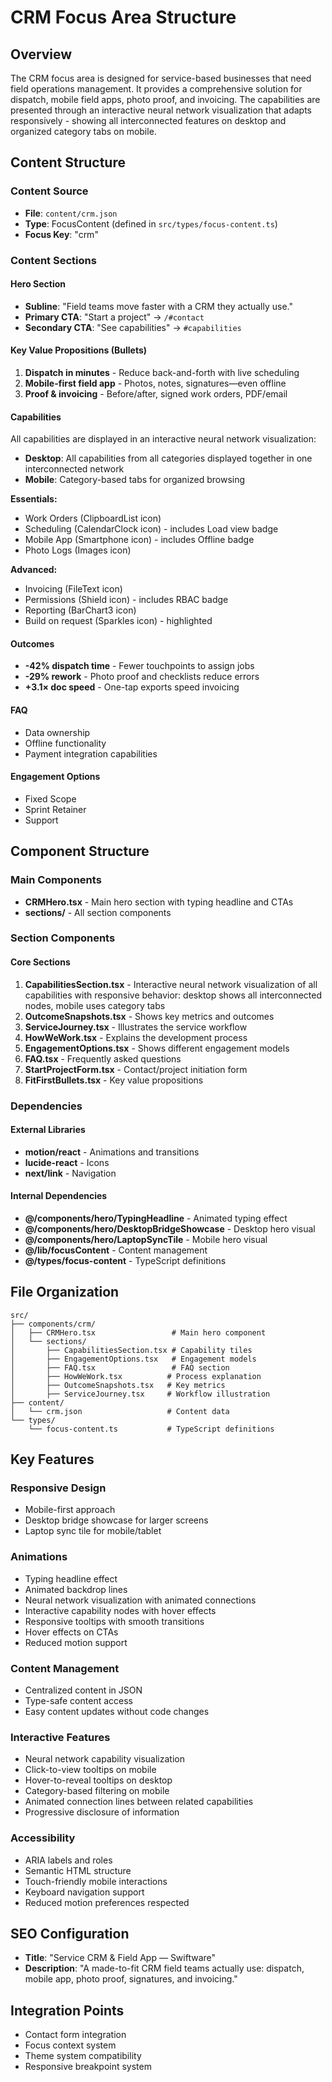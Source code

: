 # CRM Focus Area Structure

## Overview

The CRM focus area is designed for service-based businesses that need field operations management. It provides a comprehensive solution for dispatch, mobile field apps, photo proof, and invoicing. The capabilities are presented through an interactive neural network visualization that adapts responsively - showing all interconnected features on desktop and organized category tabs on mobile.

## Content Structure

### Content Source

- **File**: `content/crm.json`
- **Type**: FocusContent (defined in `src/types/focus-content.ts`)
- **Focus Key**: "crm"

### Content Sections

#### Hero Section

- **Subline**: "Field teams move faster with a CRM they actually use."
- **Primary CTA**: "Start a project" → `/#contact`
- **Secondary CTA**: "See capabilities" → `#capabilities`

#### Key Value Propositions (Bullets)

1. **Dispatch in minutes** - Reduce back-and-forth with live scheduling
2. **Mobile-first field app** - Photos, notes, signatures—even offline
3. **Proof & invoicing** - Before/after, signed work orders, PDF/email

#### Capabilities

All capabilities are displayed in an interactive neural network visualization:

- **Desktop**: All capabilities from all categories displayed together in one interconnected network
- **Mobile**: Category-based tabs for organized browsing

**Essentials:**

- Work Orders (ClipboardList icon)
- Scheduling (CalendarClock icon) - includes Load view badge
- Mobile App (Smartphone icon) - includes Offline badge
- Photo Logs (Images icon)

**Advanced:**

- Invoicing (FileText icon)
- Permissions (Shield icon) - includes RBAC badge
- Reporting (BarChart3 icon)
- Build on request (Sparkles icon) - highlighted

#### Outcomes

- **-42% dispatch time** - Fewer touchpoints to assign jobs
- **-29% rework** - Photo proof and checklists reduce errors
- **+3.1× doc speed** - One-tap exports speed invoicing

#### FAQ

- Data ownership
- Offline functionality
- Payment integration capabilities

#### Engagement Options

- Fixed Scope
- Sprint Retainer
- Support

## Component Structure

### Main Components

- **CRMHero.tsx** - Main hero section with typing headline and CTAs
- **sections/** - All section components

### Section Components

#### Core Sections

1. **CapabilitiesSection.tsx** - Interactive neural network visualization of all capabilities with responsive behavior: desktop shows all interconnected nodes, mobile uses category tabs
2. **OutcomeSnapshots.tsx** - Shows key metrics and outcomes
3. **ServiceJourney.tsx** - Illustrates the service workflow
4. **HowWeWork.tsx** - Explains the development process
5. **EngagementOptions.tsx** - Shows different engagement models
6. **FAQ.tsx** - Frequently asked questions
7. **StartProjectForm.tsx** - Contact/project initiation form
8. **FitFirstBullets.tsx** - Key value propositions

### Dependencies

#### External Libraries

- **motion/react** - Animations and transitions
- **lucide-react** - Icons
- **next/link** - Navigation

#### Internal Dependencies

- **@/components/hero/TypingHeadline** - Animated typing effect
- **@/components/hero/DesktopBridgeShowcase** - Desktop hero visual
- **@/components/hero/LaptopSyncTile** - Mobile hero visual
- **@/lib/focusContent** - Content management
- **@/types/focus-content** - TypeScript definitions

## File Organization

```
src/
├── components/crm/
│   ├── CRMHero.tsx                 # Main hero component
│   └── sections/
│       ├── CapabilitiesSection.tsx # Capability tiles
│       ├── EngagementOptions.tsx   # Engagement models
│       ├── FAQ.tsx                 # FAQ section
│       ├── HowWeWork.tsx          # Process explanation
│       ├── OutcomeSnapshots.tsx   # Key metrics
│       ├── ServiceJourney.tsx     # Workflow illustration
├── content/
│   └── crm.json                   # Content data
└── types/
    └── focus-content.ts           # TypeScript definitions
```

## Key Features

### Responsive Design

- Mobile-first approach
- Desktop bridge showcase for larger screens
- Laptop sync tile for mobile/tablet

### Animations

- Typing headline effect
- Animated backdrop lines
- Neural network visualization with animated connections
- Interactive capability nodes with hover effects
- Responsive tooltips with smooth transitions
- Hover effects on CTAs
- Reduced motion support

### Content Management

- Centralized content in JSON
- Type-safe content access
- Easy content updates without code changes

### Interactive Features

- Neural network capability visualization
- Click-to-view tooltips on mobile
- Hover-to-reveal tooltips on desktop
- Category-based filtering on mobile
- Animated connection lines between related capabilities
- Progressive disclosure of information

### Accessibility

- ARIA labels and roles
- Semantic HTML structure
- Touch-friendly mobile interactions
- Keyboard navigation support
- Reduced motion preferences respected

## SEO Configuration

- **Title**: "Service CRM & Field App — Swiftware"
- **Description**: "A made-to-fit CRM field teams actually use: dispatch, mobile app, photo proof, signatures, and invoicing."

## Integration Points

- Contact form integration
- Focus context system
- Theme system compatibility
- Responsive breakpoint system
